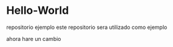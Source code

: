 # Hello-World
repositorio ejemplo
este repositorio sera utilizado como ejemplo



ahora hare un cambio
